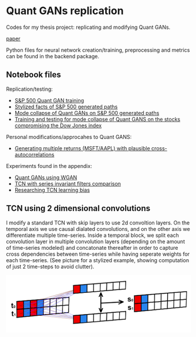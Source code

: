 # Quant GANs replication
Codes for my thesis project: replicating and modifying Quant GANs.

[paper](https://arxiv.org/abs/1907.06673)

Python files for neural network creation/training, preprocessing and metrics can be found in the backend package.

## Notebook files

Replication/testing:
* [S&P 500 Quant GAN training](https://nbviewer.jupyter.org/github/ICascha/QuantGANs-replication/blob/main/sp500_training.ipynb)
* [Stylized facts of S&P 500 generated paths](https://nbviewer.jupyter.org/github/ICascha/QuantGANs-replication/blob/main/stylized_facts_sp500.ipynb)
* [Mode collapse of Quant GANs on S&P 500 generated paths](https://nbviewer.jupyter.org/github/ICascha/QuantGANs-replication/blob/main/mode_collapse_sp500.ipynb)
* [Training and testing for mode collapse of Quant GANS on the stocks compromising the Dow Jones index](https://nbviewer.jupyter.org/github/ICascha/QuantGANs-replication/blob/main/train_dow_stocks.ipynb)

Personal modifications/approcahes to Quant GANS:
* [Generating multiple returns (MSFT/AAPL) with plausible cross-autocorrelations](https://nbviewer.jupyter.org/github/ICascha/QuantGANs-replication/blob/main/aapl_msft_train.ipynb)

Experiments found in the appendix:
* [Quant GANs using WGAN](https://nbviewer.jupyter.org/github/ICascha/QuantGANs-replication/blob/main/appendix_experiments/series_invariant_filters.ipynb)
* [TCN with series invariant filters comparison](https://nbviewer.jupyter.org/github/ICascha/QuantGANs-replication/blob/main/appendix_experiments/series_invariant_filters.ipynb)
* [Researching TCN learning bias](https://nbviewer.jupyter.org/github/ICascha/QuantGANs-replication/blob/main/appendix_experiments/series_invariant_filters.ipynb)


## TCN using 2 dimensional convolutions
I modify a standard TCN with skip layers to use 2d convoltion layers. On the temporal axis we use causal dialated convolutions, and on the other axis we differentiate multiple time-series. Inside a temporal block, we split each convolution layer in multiple convolution layers (depending on the amount of time-series modeled) and concatonate thereafter in order to capture cross dependencies between time-series while having seperate weights for each time-series. (See picture for a stylized example, showing computation of just 2 time-steps to avoid clutter).

![Image of 2d TCN architecture](https://github.com/ICascha/QuantGANs-replication/blob/main/images/conv2d_tcn.png?raw=true)
